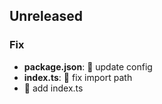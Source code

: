 ## Unreleased

### Fix

- **package.json**: 💫 update config
- **index.ts**: 💫 fix import path
- 💫 add index.ts
